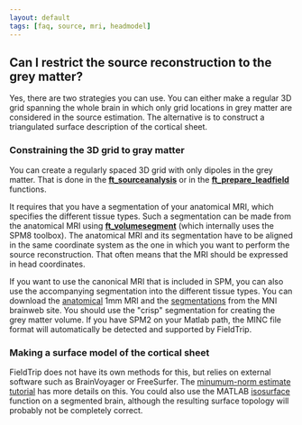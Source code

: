 ```yaml
---
layout: default
tags: [faq, source, mri, headmodel]
---
```


## Can I restrict the source reconstruction to the grey matter?

Yes, there are two strategies you can use. You can either make a regular 3D grid spanning the whole brain in which only grid locations in grey matter are considered in the source estimation. The alternative is to construct a triangulated surface description of the cortical sheet.   

### Constraining the 3D grid to gray matter

You can create a regularly spaced 3D grid with only dipoles in the grey matter. That is done in the **[ft_sourceanalysis](/reference/ft_sourceanalysis)** or in the **[ft_prepare_leadfield](/reference/ft_prepare_leadfield)** functions.

It requires that you have a segmentation of your anatomical MRI, which specifies the different tissue types. Such a segmentation can be made from the anatomical MRI using **[ft_volumesegment](/reference/ft_volumesegment)** (which internally uses the SPM8 toolbox). The anatomical MRI and its segmentation have to be aligned in the same coordinate system as the one in which you want to perform the source reconstruction. That often means that the MRI should be expressed in head coordinates.

If you want to use the canonical MRI that is included in SPM, you can also use the accompanying segmentation into the different tissue types. You can download the [anatomical](http://www.bic.mni.mcgill.ca/brainweb/selection_normal.html) 1mm MRI and the [segmentations](http://www.bic.mni.mcgill.ca/brainweb/anatomic_normal.html) from the MNI brainweb site. You should use the "crisp" segmentation for creating the grey matter volume. If you have SPM2 on your Matlab path, the MINC file format will automatically be detected and supported by FieldTrip.

### Making a surface model of the cortical sheet

FieldTrip does not have its own methods for this, but relies on external software such as BrainVoyager or FreeSurfer. The [minumum-norm estimate tutorial](/tutorial/minimumnormestimate) has more details on this. You could also use the MATLAB [isosurface](http://www.mathworks.com/help/matlab/ref/isosurface.html) function on a segmented brain, although the resulting surface topology will probably not be completely correct.
